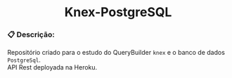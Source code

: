 <h1 align="center">Knex-PostgreSQL</h1>

### :clipboard: Descrição:

Repositório criado para o estudo do QueryBuilder `knex` e o banco de dados `PostgreSql`. <br>
API Rest deployada na Heroku.

